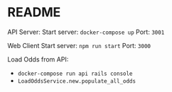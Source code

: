 # README

API Server:
  Start server: `docker-compose up`
  Port: `3001`



Web Client
  Start server: `npm run start`
  Port: `3000`


Load Odds from API:
  - `docker-compose run api rails console`
  - `LoadOddsService.new.populate_all_odds`

